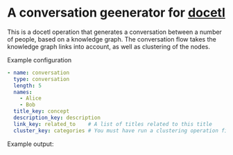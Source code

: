# A conversation geenerator for [docetl](https://github.com/ucbepic/docetl)

This is a docetl operation that generates a conversation between a number of people, based on a knowledge graph.
The conversation flow takes the knowledge graph links into account, as well as clustering of the nodes.

Example configuration

```yaml
- name: conversation
  type: conversation
  length: 5
  names:
    - Alice
    - Bob
  title_key: concept
  description_key: description
  link_key: related_to    # A list of titles related to this title
  cluster_key: categories # You must have run a clustering operation first
```

Example output:

```json
```
